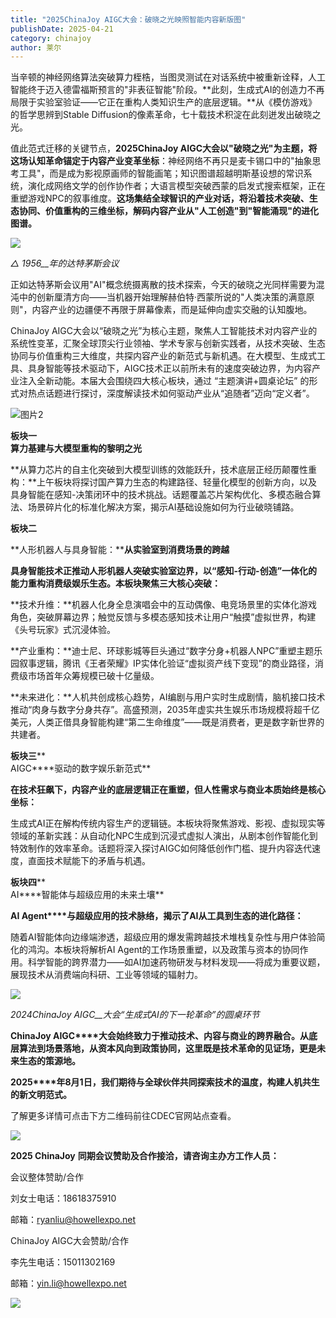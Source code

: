 ```yaml
---
title: "‌2025ChinaJoy AIGC大会：破晓之光映照智能内容新版图"
publishDate: 2025-04-21
category: chinajoy
author: 莱尔
---
```


当辛顿的神经网络算法突破算力桎梏，当图灵测试在对话系统中被重新诠释，人工智能终于迈入德雷福斯预言的"非表征智能"阶段。**此刻，生成式AI的创造力不再局限于实验室验证——它正在重构人类知识生产的底层逻辑。**从《模仿游戏》的哲学思辨到Stable Diffusion的像素革命，七十载技术积淀在此刻迸发出破晓之光。

值此范式迁移的关键节点，**2025‌ChinaJoy AIGC大会以"破晓之光"为主题‌，将这场认知革命锚定于内容产业变革坐标**：神经网络不再只是麦卡锡口中的"抽象思考工具"，而是成为影视原画师的智能画笔；知识图谱超越明斯基设想的常识系统，演化成网络文学的创作协作者；大语言模型突破西蒙的启发式搜索框架，正在重塑游戏NPC的叙事维度。**这场集结全球智识的产业对话，将沿着‌技术突破、生态协同、价值重构‌的三维坐标，解码内容产业从"人工创造"到"智能涌现"的进化图谱。**

![](https://ec-net-1251389766.cos.ap-shanghai.myqcloud.com/wp-content/uploads/2025/04/20250421180921707.jpg)

_△_ _1956__年的达特茅斯会议_

正如达特茅斯会议用"AI"概念统摄离散的技术探索，今天的破晓之光同样需要为混沌中的创新厘清方向——当机器开始理解赫伯特·西蒙所说的"人类决策的满意原则"，内容产业的边疆便不再限于屏幕像素，而是延伸向虚实交融的认知腹地。 

ChinaJoy AIGC大会以“破晓之光”为核心主题，聚焦人工智能技术对内容产业的系统性变革，汇聚全球顶尖行业领袖、学术专家与创新实践者，从技术突破、生态协同与价值重构三大维度，共探内容产业的新范式与新机遇。在大模型、生成式工具、具身智能等技术驱动下，AIGC技术正以前所未有的速度突破边界，为内容产业注入全新动能。本届大会围绕四大核心板块，通过 “主题演讲+圆桌论坛” 的形式对热点话题进行探讨，深度解读技术如何驱动产业从“追随者”迈向“定义者”。

![图片2](blob:https://www.easecation.net/48a82d17-7dc1-4b9c-b0be-ccd3b39c5b89)

**板块一**  
**算力基建与大模型重构的黎明之光**

**从算力芯片的自主化突破到大模型训练的效能跃升，技术底层正经历颠覆性重构：**上午板块将探讨国产算力生态的构建路径、轻量化模型的创新方向，以及具身智能在感知-决策闭环中的技术挑战。话题覆盖芯片架构优化、多模态融合算法、场景碎片化的标准化解决方案，揭示AI基础设施如何为行业破晓铺路。

**板块二**

**人形机器人与具身智能：****从实验室到消费场景的跨越**

**具身智能技术正推动人形机器人突破实验室边界，以“感知-行动-创造”一体化的能力重构消费级娱乐生态。本板块聚焦三大核心突破：**

**‌技术升维‌：**机器人化身全息演唱会中的互动偶像、电竞场景里的实体化游戏角色，突破屏幕边界；触觉反馈与多模态感知技术让用户“触摸”虚拟世界，构建《头号玩家》式沉浸体验。

**‌产业重构‌：**迪士尼、环球影城等巨头通过“数字分身+机器人NPC”重塑主题乐园叙事逻辑，腾讯《王者荣耀》IP实体化验证“虚拟资产线下变现”的商业路径，消费级市场首年众筹规模已破十亿量级。

**‌未来进化‌：**人机共创成核心趋势，AI编剧与用户实时生成剧情，脑机接口技术推动“肉身与数字分身共存”。高盛预测，2035年虚实共生娱乐市场规模将超千亿美元，人类正借具身智能构建“第二生命维度”——既是消费者，更是数字新世界的共建者。

**板块三****  
AIGC****驱动的数字娱乐新范式**

**在技术狂飙下，内容产业的底层逻辑正在重塑，但人性需求与商业本质始终是核心坐标：**

生成式AI正在解构传统内容生产的逻辑链。本板块将聚焦游戏、影视、虚拟现实等领域的革新实践：从自动化NPC生成到沉浸式虚拟人演出，从剧本创作智能化到特效制作的效率革命。话题将深入探讨AIGC如何降低创作门槛、提升内容迭代速度，直面技术赋能下的矛盾与机遇。

**板块四****  
AI****智能体与超级应用的未来土壤**

**AI Agent****与超级应用的技术脉络，揭示了AI从工具到生态的进化路径：**

随着AI智能体向边缘端渗透，超级应用的爆发需跨越技术堆栈复杂性与用户体验简化的鸿沟。本板块将解析AI Agent的工作场景重塑，以及政策与资本的协同作用。科学智能的跨界潜力——如AI加速药物研发与材料发现——将成为重要议题，展现技术从消费端向科研、工业等领域的辐射力。

![](https://ec-net-1251389766.cos.ap-shanghai.myqcloud.com/wp-content/uploads/2025/04/20250421180924294.gif)

_2024ChinaJoy AIGC__大会“生成式AI的下一轮革命”的圆桌环节_

  
  
**ChinaJoy AIGC****大会始终致力于推动技术、内容与商业的跨界融合。从底层算法到场景落地，从资本风向到政策协同，这里既是技术革命的见证场，更是未来生态的策源地。**

**2025****年8月1日，我们期待与全球伙伴共同探索技术的温度，构建人机共生的新文明范式。**

了解更多详情可点击下方二维码前往CDEC官网站点查看。

![](https://ec-net-1251389766.cos.ap-shanghai.myqcloud.com/wp-content/uploads/2025/04/20250421181045227.png)

**2025 ChinaJoy** **同期会议赞助及合作接洽，请咨询主办方工作人员：**

会议整体赞助/合作

刘女士电话：18618375910

邮箱：ryanliu@howellexpo.net

ChinaJoy AIGC大会赞助/合作

李先生电话：15011302169

邮箱：[yin.li@howellexpo.net](mailto:yin.li@howellexpo.net)

![](https://ec-net-1251389766.cos.ap-shanghai.myqcloud.com/wp-content/uploads/2025/04/20250421180923391.jpg)
